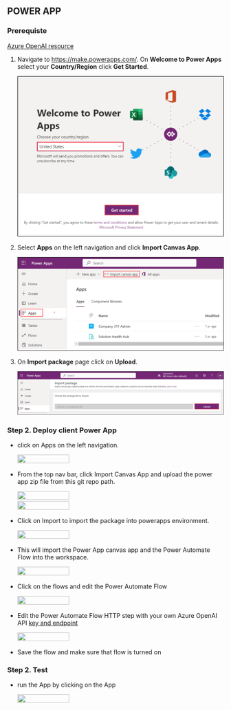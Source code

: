 
## POWER APP

### Prerequiste

[Azure OpenAI resource](https://learn.microsoft.com/en-us/azure/cognitive-services/openai/how-to/create-resource?pivots=web-portal#prerequisites)


1. Navigate to https://make.powerapps.com/. On **Welcome to Power Apps** select your **Country/Region** click **Get Started**. 

   ![](./images/welcome.png)
    
2. Select **Apps** on the left navigation and click **Import Canvas App**. 

    ![](./images/import-canvas.png)

3. On **Import package** page click on **Upload**.

    ![](./images/upload-importpackage.png)


### Step 2. Deploy client Power App

- click on Apps on the left navigation. 

  <img src="../../documents/media/powerapp.png" width=50% height=50%>


- From the top nav bar, click Import Canvas App and upload the power app zip file from this git repo path. 


  <img src="../../documents/media/importpowerapp.png" width=50% height=50%>


  <img src="../../documents/media/importpowerappzip.png" width=50% height=50%>


- Click on Import to import the package into powerapps environment. 


  <img src="../../documents/media/importpowerappandflow.png" width=50% height=50%>


- This will import the Power App canvas app and the Power Automate Flow into the workspace. 


  <img src="../../documents/media/openaisummarizationflow.png" width=50% height=50%>


- Click on the flows and edit the Power Automate Flow

  <img src="../../documents/media/editflow.png" width=50% height=50%>


- Edit the Power Automate Flow HTTP step with your own Azure OpenAI API [key and endpoint](https://learn.microsoft.com/en-us/azure/cognitive-services/openai/quickstart?pivots=rest-api#retrieve-key-and-endpoint)


  <img src="../../documents/media/flowchangeapikey.png" width=50% height=50%>


- Save the flow and make sure that flow is turned on


### Step 2. Test

- run the App by clicking on the App

  <img src="../../documents/media/runpowerapp.png" width=50% height=50%>
